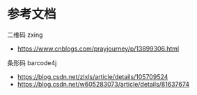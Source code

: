 # 参考文档
二维码 zxing
- https://www.cnblogs.com/prayjourney/p/13899306.html

条形码 barcode4j
- https://blog.csdn.net/zlxls/article/details/105709524
- https://blog.csdn.net/w605283073/article/details/81637674